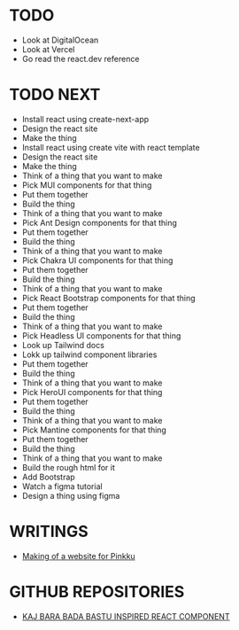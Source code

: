 # TODO

- Look at DigitalOcean
- Look at Vercel
- Go read the react.dev reference

# TODO NEXT

- Install react using create-next-app
- Design the react site
- Make the thing
- Install react using create vite with react template
- Design the react site
- Make the thing
- Think of a thing that you want to make
- Pick MUI components for that thing
- Put them together
- Build the thing
- Think of a thing that you want to make
- Pick Ant Design components for that thing
- Put them together
- Build the thing
- Think of a thing that you want to make
- Pick Chakra UI components for that thing
- Put them together
- Build the thing
- Think of a thing that you want to make
- Pick React Bootstrap components for that thing
- Put them together
- Build the thing
- Think of a thing that you want to make
- Pick Headless UI components for that thing
- Look up Tailwind docs
- Lokk up tailwind component libraries
- Put them together
- Build the thing
- Think of a thing that you want to make
- Pick HeroUI components for that thing
- Put them together
- Build the thing
- Think of a thing that you want to make
- Pick Mantine components for that thing
- Put them together
- Build the thing
- Think of a thing that you want to make
- Build the rough html for it
- Add Bootstrap
- Watch a figma tutorial
- Design a thing using figma

# WRITINGS

- <a href="./texts/001.md">Making of a website for Pinkku</a>

# GITHUB REPOSITORIES

- <a href="https://github.com/pessiv/bastu-aika-react-component">KAJ BARA BADA BASTU INSPIRED REACT COMPONENT</a>
